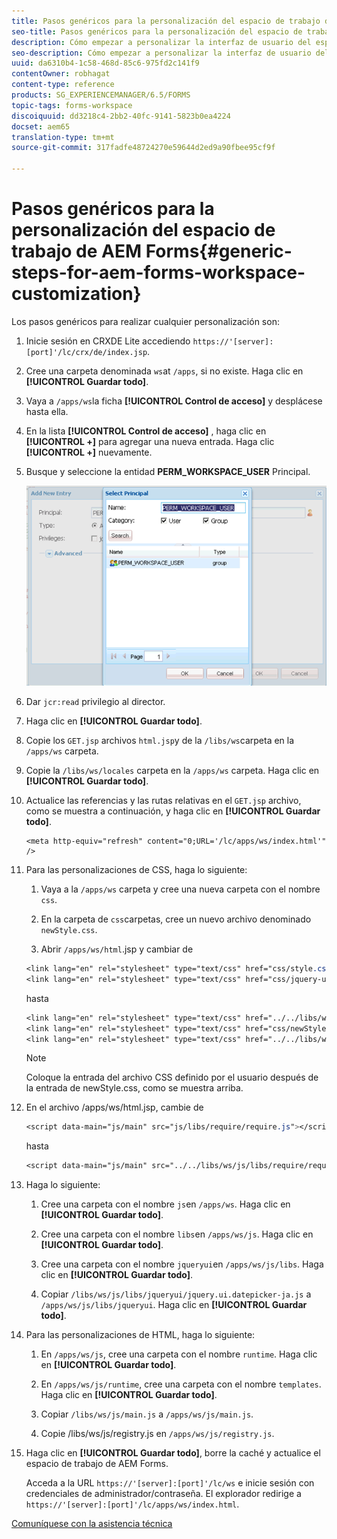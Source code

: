 ```yaml
---
title: Pasos genéricos para la personalización del espacio de trabajo de AEM Forms
seo-title: Pasos genéricos para la personalización del espacio de trabajo de AEM Forms
description: Cómo empezar a personalizar la interfaz de usuario del espacio de trabajo de AEM Forms.
seo-description: Cómo empezar a personalizar la interfaz de usuario del espacio de trabajo de AEM Forms.
uuid: da6310b4-1c58-468d-85c6-975fd2c141f9
contentOwner: robhagat
content-type: reference
products: SG_EXPERIENCEMANAGER/6.5/FORMS
topic-tags: forms-workspace
discoiquuid: dd3218c4-2bb2-40fc-9141-5823b0ea4224
docset: aem65
translation-type: tm+mt
source-git-commit: 317fadfe48724270e59644d2ed9a90fbee95cf9f

---
```



# Pasos genéricos para la personalización del espacio de trabajo de AEM Forms{#generic-steps-for-aem-forms-workspace-customization}

Los pasos genéricos para realizar cualquier personalización son:

1. Inicie sesión en CRXDE Lite accediendo `https://'[server]:[port]'/lc/crx/de/index.jsp`.
1. Cree una carpeta denominada `ws`at `/apps`, si no existe. Haga clic en **[!UICONTROL Guardar todo]**.
1. Vaya a `/apps/ws`la ficha **[!UICONTROL Control de acceso]** y desplácese hasta ella.
1. En la lista **[!UICONTROL Control de acceso]** , haga clic en **[!UICONTROL +]** para agregar una nueva entrada. Haga clic **[!UICONTROL +]** nuevamente.
1. Busque y seleccione la entidad **PERM_WORKSPACE_USER** Principal.

   ![Seleccione el principal PERM_WORKSPACE_USER como parte de los pasos genéricos para personalizar HTML Workspace](assets/perm_workspace_user.png)

1. Dar `jcr:read` privilegio al director.
1. Haga clic en **[!UICONTROL Guardar todo]**.
1. Copie los `GET.jsp` archivos `html.jsp`y de la `/libs/ws`carpeta en la `/apps/ws` carpeta.
1. Copie la `/libs/ws/locales` carpeta en la `/apps/ws` carpeta. Haga clic en **[!UICONTROL Guardar todo]**.
1. Actualice las referencias y las rutas relativas en el `GET.jsp` archivo, como se muestra a continuación, y haga clic en **[!UICONTROL Guardar todo]**.

   ```
   <meta http-equiv="refresh" content="0;URL='/lc/apps/ws/index.html'" />
   ```

1. Para las personalizaciones de CSS, haga lo siguiente:

   1. Vaya a la `/apps/ws` carpeta y cree una nueva carpeta con el nombre `css`.

   1. En la carpeta de `css`carpetas, cree un nuevo archivo denominado `newStyle.css`.

   1. Abrir `/apps/ws/html`.jsp y cambiar de

   ```css
   <link lang="en" rel="stylesheet" type="text/css" href="css/style.css" />
   <link lang="en" rel="stylesheet" type="text/css" href="css/jquery-ui.css"/>
   ```

   hasta

   ```css
   <link lang="en" rel="stylesheet" type="text/css" href="../../libs/ws/css/style.css" />
   <link lang="en" rel="stylesheet" type="text/css" href="css/newStyle.css" />
   <link lang="en" rel="stylesheet" type="text/css" href="../../libs/ws/css/jquery-ui.css"/>
   ```

   >[!NOTE]
   >
   >Coloque la entrada del archivo CSS definido por el usuario después de la entrada de newStyle.css, como se muestra arriba.

1. En el archivo /apps/ws/html.jsp, cambie de

   ```css
   <script data-main="js/main" src="js/libs/require/require.js"></script>
   ```

   hasta

   ```css
   <script data-main="js/main" src="../../libs/ws/js/libs/require/require.js"></script>
   ```

1. Haga lo siguiente:

   1. Cree una carpeta con el nombre `js`en `/apps/ws`. Haga clic en **[!UICONTROL Guardar todo]**.

   1. Cree una carpeta con el nombre `libs`en `/apps/ws/js`. Haga clic en **[!UICONTROL Guardar todo]**.

   1. Cree una carpeta con el nombre `jqueryui`en `/apps/ws/js/libs`. Haga clic en **[!UICONTROL Guardar todo]**.

   1. Copiar `/libs/ws/js/libs/jqueryui/jquery.ui.datepicker-ja.js` a `/apps/ws/js/libs/jqueryui`. Haga clic en **[!UICONTROL Guardar todo]**.

1. Para las personalizaciones de HTML, haga lo siguiente:

   1. En `/apps/ws/js`, cree una carpeta con el nombre `runtime`. Haga clic en **[!UICONTROL Guardar todo]**.

   1. En `/apps/ws/js/runtime`, cree una carpeta con el nombre `templates`. Haga clic en **[!UICONTROL Guardar todo]**.

   1. Copiar `/libs/ws/js/main.js` a `/apps/ws/js/main.js`.

   1. Copie /libs/ws/js/registry.js en `/apps/ws/js/registry.js`.

1. Haga clic en **[!UICONTROL Guardar todo]**, borre la caché y actualice el espacio de trabajo de AEM Forms.

   Acceda a la URL `https://'[server]:[port]'/lc/ws` e inicie sesión con credenciales de administrador/contraseña. El explorador redirige a `https://'[server]:[port]'/lc/apps/ws/index.html`.

[Comuníquese con la asistencia técnica](https://www.adobe.com/account/sign-in.supportportal.html)

